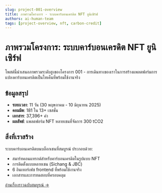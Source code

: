 ```yaml
---
slug: project-001-overview
title: ภาพรวมโครงการ - ระบบคาร์บอนเครดิต NFT ยูนิเซิร์ฟ
authors: ai-human-team
tags: [project-overview, nft, carbon-credit]
---
```


# ภาพรวมโครงการ: ระบบคาร์บอนเครดิต NFT ยูนิเซิร์ฟ

โพสต์นี้นำเสนอภาพรวมระดับสูงของโครงการ 001 - การเดินทางของเราในการสร้างแพลตฟอร์มการแปลงคาร์บอนเครดิตเป็นโทเค็นที่พร้อมใช้งานจริง

<!--truncate-->

## ข้อมูลสรุป

- **ระยะเวลา**: 11 วัน (30 พฤษภาคม - 10 มิถุนายน 2025)
- **คอมมิต**: 181 ใน 13+ เซสชั่น
- **เอกสาร**: 37,396+ คำ
- **ผลลัพธ์**: แพลตฟอร์ม NFT หลายเชนที่จัดการ 300 tCO2

## สิ่งที่เราสร้าง

ระบบคาร์บอนเครดิตบนบล็อกเชนที่สมบูรณ์ ประกอบด้วย:
- สมาร์ทคอนแทรกต์สำหรับคาร์บอนเครดิตในรูปแบบ NFT
- การติดตั้งแบบหลายเชน (Sichang & JBC)
- 6 อินเทอร์เฟซ frontend ที่พร้อมใช้งานจริง
- เอกสารและการทดสอบที่ครอบคลุม

[อ่านเรื่องราวฉบับสมบูรณ์ →](../project-001-overview)